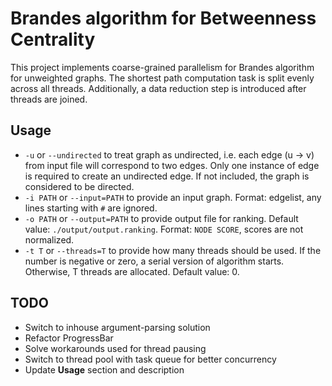 # Brandes algorithm for Betweenness Centrality

This project implements coarse-grained parallelism for Brandes algorithm for unweighted graphs.
The shortest path computation task is split evenly across all threads.
Additionally, a data reduction step is introduced after threads are joined.

## Usage

* `-u` or `--undirected` to treat graph as undirected, i.e. each edge (u -> v) from input file will correspond to two edges. Only one instance of edge is required to create an undirected edge. If not included, the graph is considered to be directed.
* `-i PATH` or `--input=PATH` to provide an input graph. Format: edgelist, any lines starting with `#` are ignored.
* `-o PATH` or `--output=PATH` to provide output file for ranking. Default value: `./output/output.ranking`. Format: `NODE SCORE`, scores are not normalized.
* `-t T` or `--threads=T` to provide how many threads should be used. If the number is negative or zero, a serial version of algorithm starts. Otherwise, T threads are allocated. Default value: 0.

## TODO

* Switch to inhouse argument-parsing solution
* Refactor ProgressBar
* Solve workarounds used for thread pausing
* Switch to thread pool with task queue for better concurrency
* Update **Usage** section and description
